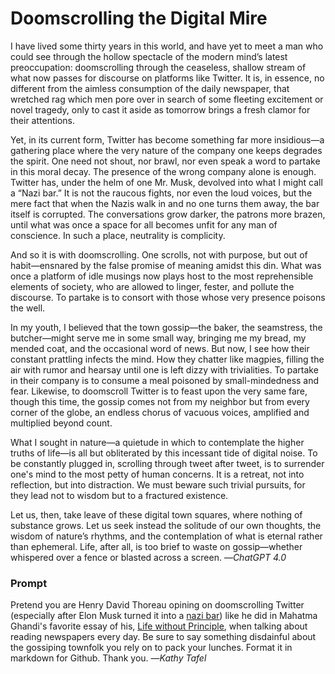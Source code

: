 # Doomscrolling the Digital Mire

I have lived some thirty years in this world, and have yet to meet a man who could see through the hollow spectacle of the modern mind’s latest preoccupation: doomscrolling through the ceaseless, shallow stream of what now passes for discourse on platforms like Twitter. It is, in essence, no different from the aimless consumption of the daily newspaper, that wretched rag which men pore over in search of some fleeting excitement or novel tragedy, only to cast it aside as tomorrow brings a fresh clamor for their attentions.

Yet, in its current form, Twitter has become something far more insidious—a gathering place where the very nature of the company one keeps degrades the spirit. One need not shout, nor brawl, nor even speak a word to partake in this moral decay. The presence of the wrong company alone is enough. Twitter has, under the helm of one Mr. Musk, devolved into what I might call a “Nazi bar.” It is not the raucous fights, nor even the loud voices, but the mere fact that when the Nazis walk in and no one turns them away, the bar itself is corrupted. The conversations grow darker, the patrons more brazen, until what was once a space for all becomes unfit for any man of conscience. In such a place, neutrality is complicity.

And so it is with doomscrolling. One scrolls, not with purpose, but out of habit—ensnared by the false promise of meaning amidst this din. What was once a platform of idle musings now plays host to the most reprehensible elements of society, who are allowed to linger, fester, and pollute the discourse. To partake is to consort with those whose very presence poisons the well.

In my youth, I believed that the town gossip—the baker, the seamstress, the butcher—might serve me in some small way, bringing me my bread, my mended coat, and the occasional word of news. But now, I see how their constant prattling infects the mind. How they chatter like magpies, filling the air with rumor and hearsay until one is left dizzy with trivialities. To partake in their company is to consume a meal poisoned by small-mindedness and fear. Likewise, to doomscroll Twitter is to feast upon the very same fare, though this time, the gossip comes not from my neighbor but from every corner of the globe, an endless chorus of vacuous voices, amplified and multiplied beyond count.

What I sought in nature—a quietude in which to contemplate the higher truths of life—is all but obliterated by this incessant tide of digital noise. To be constantly plugged in, scrolling through tweet after tweet, is to surrender one's mind to the most petty of human concerns. It is a retreat, not into reflection, but into distraction. We must beware such trivial pursuits, for they lead not to wisdom but to a fractured existence.

Let us, then, take leave of these digital town squares, where nothing of substance grows. Let us seek instead the solitude of our own thoughts, the wisdom of nature’s rhythms, and the contemplation of what is eternal rather than ephemeral. Life, after all, is too brief to waste on gossip—whether whispered over a fence or blasted across a screen. &mdash;*ChatGPT 4.0*

### Prompt
Pretend you are Henry David Thoreau opining on doomscrolling Twitter (especially after Elon Musk turned it into a [nazi bar](https://www.reddit.com/r/TalesFromYourServer/comments/hsiisw/kicking_a_nazi_out_as_soon_as_they_walk_in/)) like he did in Mahatma Ghandi's favorite essay of his, [Life without Principle](https://www.thoreau-online.org/life-without-principle.html), when talking about reading newspapers every day. Be sure to say something disdainful about the gossiping townfolk you rely on to pack your lunches. Format it in markdown for Github. Thank you. &mdash;*Kathy Tafel*